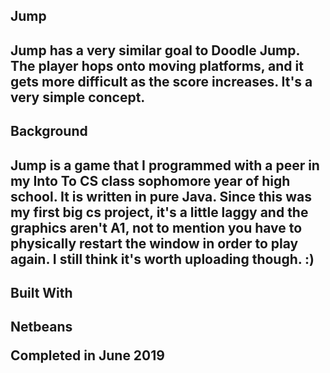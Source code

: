 <h2>Jump<h2>
<p>Jump has a very similar goal to Doodle Jump. The player hops onto moving platforms, and it gets more difficult as the score increases. It's a very simple concept.<p>
  
<h2>Background<h2>
  <p>Jump is a game that I programmed with a peer in my Into To CS class sophomore year of high school. It is written in pure Java. Since this was my first big cs project, it's a little laggy and the graphics aren't A1, not to mention you have to physically restart the window in order to play again. I still think it's worth uploading though. :)<p>
  
<h2>Built With<h2>
  <p>Netbeans<p>
  <p>Completed in June 2019<p>
